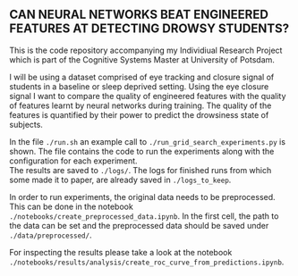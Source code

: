 ## CAN NEURAL NETWORKS BEAT ENGINEERED FEATURES AT DETECTING DROWSY STUDENTS?

This is the code repository accompanying my Individiual Research Project which is part of the
Cognitive Systems Master at University of Potsdam.

I will be using a dataset comprised of eye tracking and closure signal of students in a baseline or
sleep
deprived setting. Using the eye closure signal I want to compare the quality of engineered features
with the quality of features learnt by neural networks during training. The quality of the features
is quantified by their power to predict the drowsiness state of subjects.

In the file `./run.sh` an example call to `./run_grid_search_experiments.py` is shown. The file
contains the code to run the experiments along with the configuration for each experiment.   
The results are saved to `./logs/`. The logs for finished runs from which some made it to paper, are
already saved in `./logs_to_keep`.

In order to run experiments, the original data needs to be preprocessed. This can be done in the
notebook `./notebooks/create_preprocessed_data.ipynb`. In the first cell, the path to the data can
be set and the preprocessed data should be saved under `./data/preprocessed/`.

For inspecting the results please take a look at the
notebook `./notebooks/results/analysis/create_roc_curve_from_predictions.ipynb`.  
